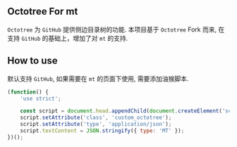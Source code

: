 ## Octotree For mt

`Octotree` 为 `GitHub` 提供侧边目录树的功能. 本项目基于 `Octotree` Fork 而来, 在支持 `GitHub` 的基础上，增加了对 `mt` 的支持.

## How to use
默认支持 `GitHub`, 如果需要在 `mt` 的页面下使用, 需要添加油猴脚本.

```javascript
(function() {
    'use strict';

    const script = document.head.appendChild(document.createElement('script'));
    script.setAttribute('class', 'custom_octotree');
    script.setAttribute('type', 'application/json');
    script.textContent = JSON.stringify({ type: 'MT' });
})();
```

